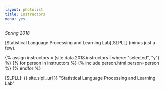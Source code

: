 ```yaml
---
layout: photolist
title: Instructors
menu: yes
---
```


*Spring 2018*

[Statistical Language Processing and Learning Lab][SLPLL] (minus just a few).

{% assign instructors = (site.data.2018.instructors | where: "selected", "y") %}
{% for person in instructors %}
{% include person.html person=person %}
{% endfor %}


[SLPLL]: {{ site.slpll_url }} "Statistical Language Processing and Learning Lab"

